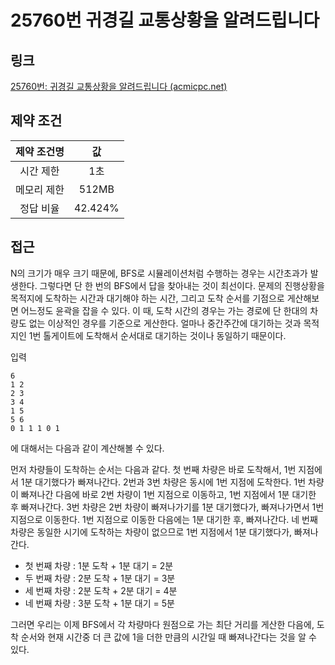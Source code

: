 # 25760번 귀경길 교통상황을 알려드립니다

## 링크

[25760번: 귀경길 교통상황을 알려드립니다 (acmicpc.net)](https://www.acmicpc.net/problem/25760)

## 제약 조건

| 제약 조건명 |   값    |
| :---------: | :-----: |
|  시간 제한  |   1초   |
| 메모리 제한 |  512MB  |
|  정답 비율  | 42.424% |

## 접근

N의 크기가 매우 크기 때문에, BFS로 시뮬레이션처럼 수행하는 경우는 시간초과가 발생한다. 그렇다면 단 한 번의 BFS에서 답을 찾아내는 것이 최선이다. 문제의 진행상황을 목적지에 도착하는 시간과 대기해야 하는 시간, 그리고 도착 순서를 기점으로 게산해보면 어느정도 윤곽을 잡을 수 있다. 이 때, 도착 시간의 경우는 가는 경로에 단 한대의 차량도 없는 이상적인 경우를 기준으로 게산한다. 얼마나 중간주간에 대기하는 것과 목적지인 1번 톨게이트에 도착해서 순서대로 대기하는 것이나 동일하기 때문이다.

입력 

```
6
1 2
2 3
3 4
1 5
5 6
0 1 1 1 0 1
```

에 대해서는 다음과 같이 계산해볼 수 있다.

먼저 차량들이 도착하는 순서는 다음과 같다. 첫 번째 차량은 바로 도착해서, 1번 지점에서 1분 대기했다가 빠져나간다. 2번과 3번 차량은 동시에 1번 지점에 도착한다. 1번 차량이 빠져나간 다음에 바로 2번 차량이 1번 지점으로 이동하고, 1번 지점에서 1분 대기한 후 빠져나간다. 3번 차량은 2번 차량이 빠져나가기를 1분 대기했다가, 빠져나가면서 1번 지점으로 이동한다. 1번 지점으로 이동한 다음에는 1분 대기한 후, 빠져나간다. 네 번째 차량은 동일한 시기에 도착하는 차량이 없으므로 1번 지점에서 1분 대기했다가, 빠져나간다.

- 첫 번째 차량 : 1분 도착 + 1분 대기 = 2분
- 두 번째 차량 : 2분 도착 + 1분 대기 = 3분
- 세 번째 차량 : 2분 도착 + 2분 대기 = 4분
- 네 번째 차량 : 3분 도착 + 1분 대기 = 5분

그러면 우리는 이제 BFS에서 각 차량마다 원점으로 가는 최단 거리를 게산한 다음에, 도착 순서와 현재 시간중 더 큰 값에 1을 더한 만큼의 시간일 때 빠져나간다는 것을 알 수 있다.